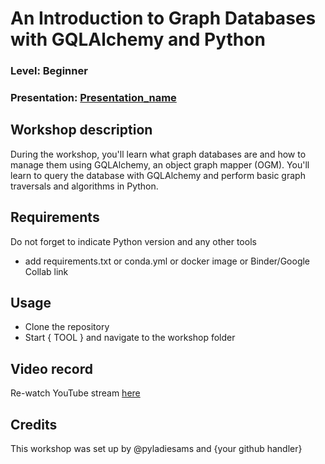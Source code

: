 
# An Introduction to Graph Databases with GQLAlchemy and Python
### Level: Beginner 
### Presentation: [Presentation_name](workshop/Presentation_template.pptx)

## Workshop description
During the workshop, you'll learn what graph databases are and how to manage them using GQLAlchemy, an object graph mapper (OGM). You'll learn to query the database with GQLAlchemy and perform basic graph traversals and algorithms in Python.

## Requirements
Do not forget to indicate Python version and any other tools
+ add requirements.txt or conda.yml or docker image or Binder/Google Collab link

## Usage
* Clone the repository
* Start { TOOL } and navigate to the workshop folder

## Video record
Re-watch YouTube stream [here](https://youtu.be/Ay3C-vnCjCk)

## Credits
This workshop was set up by @pyladiesams and {your github handler}
